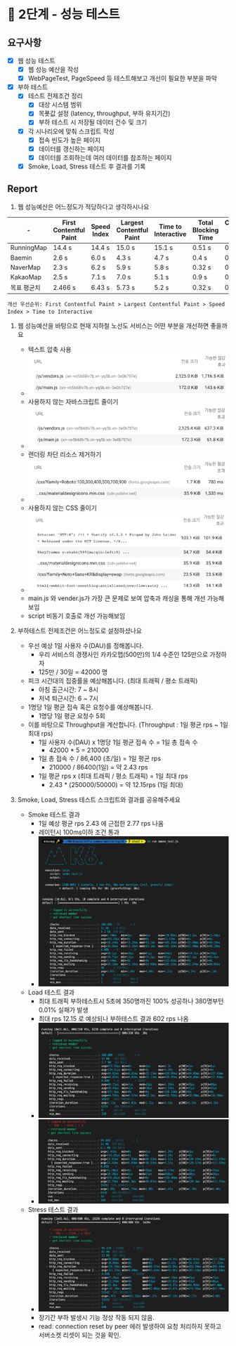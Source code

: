 # 🚀 2단계 - 성능 테스트

## 요구사항

- [X] 웹 성능 테스트
  - [X] 웹 성능 예산을 작성
  - [X] WebPageTest, PageSpeed 등 테스트해보고 개선이 필요한 부분을 파악
- [X] 부하 테스트
  - [X] 테스트 전제조건 정리
    - [X] 대상 시스템 범위
    - [X] 목푯값 설정 (latency, throughput, 부하 유지기간)
    - [X] 부하 테스트 시 저장될 데이터 건수 및 크기
  - [X] 각 시나리오에 맞춰 스크립트 작성
    - [X] 접속 빈도가 높은 페이지
    - [X] 데이터를 갱신하는 페이지
    - [X] 데이터를 조회하는데 여러 데이터를 참조하는 페이지
  - [X] Smoke, Load, Stress 테스트 후 결과를 기록

## Report

1. 웹 성능예산은 어느정도가 적당하다고 생각하시나요

| -           | First Contentful Paint | Speed Index | Largest Contentful Paint | Time to Interactive | Total Blocking Time | Cumulative Layout Shift |
| ----------- | ---------------------- | ----------- | ------------------------ | ------------------- | ------------------- | ----------------------- |
| RunningMap  | 14.4 s                 | 14.4 s      | 15.0 s                   | 15.1 s              | 0.51 s              | 0.041 s                 |
| Baemin      | 2.6 s                  | 6.0 s       | 4.3 s                    | 4.7 s               | 0.4 s               | 0.066 s                 |
| NaverMap    | 2.3 s                  | 6.2 s       | 5.9 s                    | 5.8 s               | 0.32 s              | 0.017 s                 |
| KakaoMap    | 2.5 s                  | 7.1 s       | 7.0 s                    | 5.1 s               | 0.9 s               | 0.005 s                 |
| 목표 평균치 | 2.466 s                | 6.43 s      | 5.73 s                   | 5.2 s               | 0.32 s              | 0.029 s                 |

`개선 우선순위: First Contentful Paint > Largest Contentful Paint > Speed Index > Time to Interactive`

1. 웹 성능예산을 바탕으로 현재 지하철 노선도 서비스는 어떤 부분을 개선하면 좋을까요
   - 텍스트 압축 사용
   - ![1](./1.png)
   - 사용하지 않는 자바스크립트 줄이기
   - ![2](./2.png)
   - 렌더링 차단 리소스 제거하기
   - ![3](./3.png)
   - 사용하지 않는 CSS 줄이기
   - ![4](./4.png)
   - main.js 와 vender.js가 가장 큰 문제로 보여 압축과 캐싱을 통해 개선 가능해보임
   - script 비동기 호출로 개선 가능해보임

2. 부하테스트 전제조건은 어느정도로 설정하셨나요
   - 우선 예상 1일 사용자 수(DAU)를 정해봅니다.
     - 우리 서비스의 경쟁사인 카카오맵(500만)의 1/4 수준인 125만으로 가정하자
     - 125만 / 30일 = 42000 명
   - 피크 시간대의 집중률을 예상해봅니다. (최대 트래픽 / 평소 트래픽)
     - 아침 출근시간: 7 ~ 8시
     - 저녁 퇴근시간: 6 ~ 7시
   - 1명당 1일 평균 접속 혹은 요청수를 예상해봅니다.
     - 1명당 1일 평균 요청수 5회
   - 이를 바탕으로 Throughput을 계산합니다. (Throughput : 1일 평균 rps ~ 1일 최대 rps)
     - 1일 사용자 수(DAU) x 1명당 1일 평균 접속 수 = 1일 총 접속 수
       - 42000 * 5 = 210000
     - 1일 총 접속 수 / 86,400 (초/일) = 1일 평균 rps
       - 210000 / 86400(1일) = 약 2.43 rps
     - 1일 평균 rps x (최대 트래픽 / 평소 트래픽) = 1일 최대 rps
       - 2.43 * (250000/50000) = 약 12.15rps (1일 최대)

3. Smoke, Load, Stress 테스트 스크립트와 결과를 공유해주세요
   - Smoke 테스트 결과
     - 1일 예상 평균 rps 2.43 에 근접한 2.77 rps 나옴
     - 레이턴시 100ms이하 조건 통과
     - ![alt](./../k6/smoke_test_result.png)
   - Load 테스트 결과
     - 최대 트래픽 부하테스트시 5초에 350명까진 100% 성공하나 380명부턴 0.01% 실패가 발생
     - 최대 rps 12.15 로 예상되나 부하테스트 결과 602 rps 나옴
     - ![alt](./../k6/load_test_result1.png)
     - ![alt](./../k6/load_test_result2.png)
   - Stress 테스트 결과
     - ![alt](./../k6/stress_test_result.png)
     - 장기간 부하 발생시 기능 정상 작동 되지 않음.
     - read: connection reset by peer 에러 발생하여 요청 처리하지 못하고 서버소켓 리셋이 되는 것을 확인.
